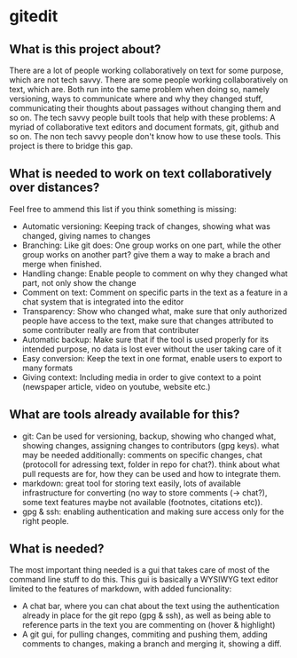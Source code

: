 # gitedit

## What is this project about?
There are a lot of people working collaboratively on text for some purpose, which are not tech savvy.
There are some people working collaboratively on text, which are. 
Both run into the same problem when doing so, namely versioning, ways to communicate where and why they changed stuff, communicating their thoughts about passages without changing them and so on.
The tech savvy people built tools that help with these problems: A myriad of collaborative text editors and document formats, git, github and so on.
The non tech savvy people don't know how to use these tools.
This project is there to bridge this gap.

## What is needed to work on text collaboratively over distances?
Feel free to ammend this list if you think something is missing:

* Automatic versioning: Keeping track of changes, showing what was changed, giving names to changes
* Branching: Like git does: One group works on one part, while the other group works on another part? give them a way to make a brach and merge when finished.
* Handling change: Enable people to comment on why they changed what part, not only show the change
* Comment on text: Comment on specific parts in the text as a feature in a chat system that is integrated into the editor
* Transparency: Show who changed what, make sure that only authorized people have access to the text, make sure that changes attributed to some contributer really are from that contributer
* Automatic backup: Make sure that if the tool is used properly for its intended purpose, no data is lost ever without the user taking care of it
* Easy conversion: Keep the text in one format, enable users to export to many formats
* Giving context: Including media in order to give context to a point (newspaper article, video on youtube, website etc.)

## What are tools already available for this?

* git: Can be used for versioning, backup, showing who changed what, showing changes, assigning changes to contributors (gpg keys). what may be needed additionally: comments on specific changes, chat (protocoll for adressing text, folder in repo for chat?). think about what pull requests are for, how they can be used and how to integrate them.
* markdown: great tool for storing text easily, lots of available infrastructure for converting (no way to store comments (-> chat?), some text features maybe not available (footnotes, citations etc)).
* gpg & ssh: enabling authentication and making sure access only for the right people.

## What is needed?

The most important thing needed is a gui that takes care of most of the command line stuff to do this. This gui is basically a WYSIWYG text editor limited to the features of markdown, with added funcionality:

* A chat bar, where you can chat about the text using the authentication already in place for the git repo (gpg & ssh), as well as being able to reference parts in the text you are commenting on (hover & highlight)
* A git gui, for pulling changes, commiting and pushing them, adding comments to changes, making a branch and merging it, showing a diff.
